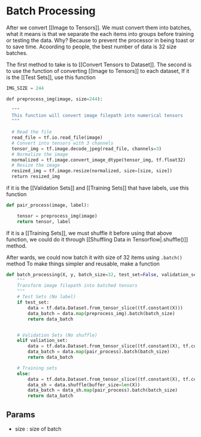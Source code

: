 # Batch Processing
After we convert [[Image to Tensors]]. We must convert them into batches, what it means is that we separate the each items into groups before training or testing the data. Why? Because to prevent the processor in being toast or to save time. Acoording to people, the best number of data is 32 size batches.

The first method to take is to [[Convert Tensors to Dataset]].
The second is to use the function of converting [[Image to Tensors]] to each dataset, If it is the [[Test Sets]], use this function
```python
IMG_SIZE = 244

def preprocess_img(image, size=244):

  """
  This function will convert image filepath into numerical tensors
  """
  
  # Read the file
  read_file = tf.io.read_file(image)
  # Convert into tensors with 3 channels
  tensor_img = tf.image.decode_jpeg(read_file, channels=3)
  # Normalize the image
  normalized = tf.image.convert_image_dtype(tensor_img, tf.float32)
  # Resize the image
  resized_img = tf.image.resize(normalized, size=[size, size])
  return resized_img
```

if it is the [[Validation Sets]] and [[Training Sets]] that have labels, use this function
```python
def pair_process(image, label):

	tensor = preprocess_img(image)
	return tensor, label
```

If it is a [[Training Sets]], we must shuffle it before using that above function, we could do it through [[Shuffling Data in Tensorflow|.shuffle()]] method. 

After wards, we could now batch it with size of 32 items using `.batch()` method
To make things simpler and reusable, make a function
```python
def batch_processing(X, y, batch_size=32, test_set=False, validation_set=True):
	"""
	Transform image filepath into batched tensors
	"""
	# Test Sets (No label)
	if test_set:
		data = tf.data.Dataset.from_tensor_slice((tf.constant(X)))
		data_batch = data.map(preprocess_img).batch(batch_size)
		return data_batch


	# Validation Sets (No shuffle)
	elif valiation_set:
		data = tf.data.Dataset.from_tensor_slice((tf.constant(X), tf.constant(y)))
		data_batch = data.map(pair_process).batch(batch_size)
		return data_batch

	# Training sets
	else:
		data = tf.data.Dataset.from_tensor_slice((tf.constant(X), tf.constant(y)))
		data_sh = data.shuffle(buffer_size=len(X))
		data_batch = data_sh.map(pair_process).batch(batch_size)
		return data_batch
```



## Params
- size : size of batch